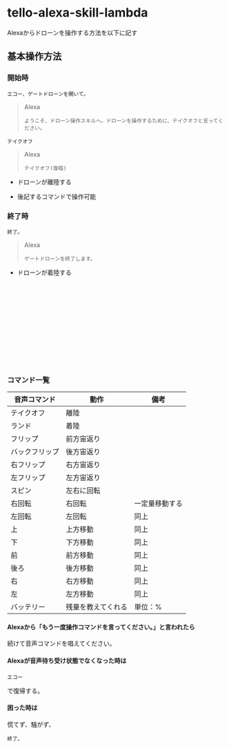 # tello-alexa-skill-lambda

Alexaからドローンを操作する方法を以下に記す

## 基本操作方法

### 開始時

~~~
エコー、ゲートドローンを開いて。
~~~

> Alexa
> ~~~
> ようこそ、ドローン操作スキルへ。ドローンを操作するために、テイクオフと言ってください。
> ~~~


~~~
テイクオフ
~~~

> Alexa
> ~~~
> テイクオフ(復唱)
> ~~~


* ドローンが離陸する

* 後記するコマンドで操作可能


### 終了時

~~~
終了。
~~~

> Alexa
> ~~~
> ゲートドローンを終了します。
> ~~~

* ドローンが着陸する

　　

　　

　　

　　

　　

　　
### コマンド一覧

|音声コマンド|動作|備考|
|---|---|---|
|テイクオフ|離陸||
|ランド|着陸||
|フリップ|前方宙返り||
|バックフリップ|後方宙返り||
|右フリップ|右方宙返り||
|左フリップ|左方宙返り||
|スピン|左右に回転||
|右回転|右回転|一定量移動する|
|左回転|左回転|同上|
|上|上方移動|同上|
|下|下方移動|同上|
|前|前方移動|同上|
|後ろ|後方移動|同上|
|右|右方移動|同上|
|左|左方移動|同上|
|バッテリー|残量を教えてくれる|単位：%|



#### Alexaから「もう一度操作コマンドを言ってください。」と言われたら

続けて音声コマンドを唱えてください。



#### Alexaが音声待ち受け状態でなくなった時は

~~~
エコー
~~~

で復帰する。



#### 困った時は

慌てず、騒がず、

~~~
終了。
~~~



